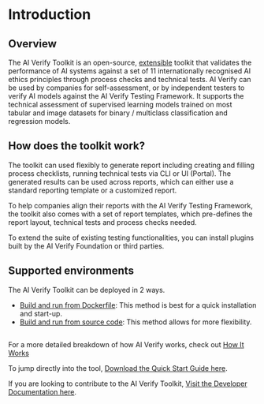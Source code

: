 # Introduction

## Overview

The AI Verify Toolkit is an open-source, [extensible](introduction/extensibility/) toolkit that validates the performance of AI systems against a set of 11 internationally recognised AI ethics principles through process checks and technical tests. AI Verify can be used by companies for self-assessment, or by independent testers to verify AI models against the AI Verify Testing Framework. It supports the technical assessment of supervised learning models trained on most tabular and image datasets for binary / multiclass classification and regression models.

## How does the toolkit work?

The toolkit can used flexibly to generate report including creating and filling process checklists, running technical tests via CLI or UI (Portal). The generated results can be used across reports, which can either use a standard reporting template or a customized report.

To help companies align their reports with the AI Verify Testing Framework, the toolkit also comes with a set of report templates, which pre-defines the report layout, technical tests and process checks needed.

To extend the suite of existing testing functionalities, you can install plugins built by the AI Verify Foundation or third parties.

## Supported environments

The AI Verify Toolkit can be deployed in 2 ways.

- [Build and run from Dockerfile](./getting-started/docker-setup/): This method is best for a quick installation and start-up.
- [Build and run from source code](./getting-started/source-code-setup/): This method allows for more flexibility.

##

For a more detailed breakdown of how AI Verify works, check out [How It Works](./introduction/how-it-works/)

To jump directly into the tool, <a href="./res/quick-start-guide.pdf" target="_blank">Download the Quick Start Guide here</a>. <!-- TODO: Link -->

If you are looking to contribute to the AI Verify Toolkit, [Visit the Developer Documentation here](https://imda-btg.github.io/aiverify-developer-tools/).
